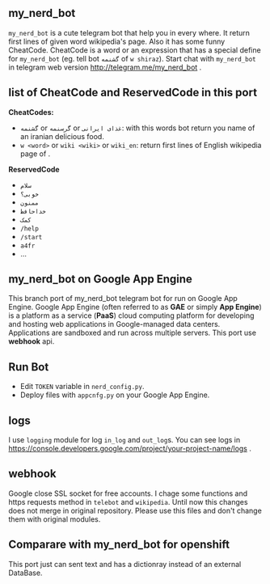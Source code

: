 my_nerd_bot
------------
`my_nerd_bot` is a cute telegram bot that help you in every where. It return first lines of given word wikipedia's page. Also it has some funny CheatCode. CheatCode is a word or an expression that has a special define for `my_nerd_bot` (eg. tell bot `گشنمه` of `w shiraz`).
Start chat with `my_nerd_bot` in telegram web version http://telegram.me/my_nerd_bot .


list of CheatCode and ReservedCode in this port
-------------------------------------------------
**CheatCodes:**
- `گشنمه` or `گرسنمه` or `غذای ایرانی`: with this words bot return you name of an iranian delicious food.
- `w <word>` or `wiki <wiki>` or `wiki_en`: return first lines of English wikipedia page of <word>.

**ReservedCode**
- `سلام`
- `خوبی؟`
- `ممنون`
- `خداحافظ`
- `کمک`
- `/help`
- `/start`
- `a4fr`
- ...


my_nerd_bot on Google App Engine
--------------------------------
This branch port of my_nerd_bot telegram bot for run on Google App Engine. Google App Engine (often referred to as **GAE** or simply **App Engine**) is a platform as a service (**PaaS**) cloud computing platform for developing and hosting web applications in Google-managed data centers. Applications are sandboxed and run across multiple servers.
This port use **webhook** api.



Run Bot
-------
- Edit `TOKEN` variable in `nerd_config.py`.
- Deploy files with `appcnfg.py` on your Google App Engine.

logs
----------------
I use `logging` module for log `in_log` and `out_log`s. You can see logs in https://console.developers.google.com/project/your-project-name/logs .


webhook
---------
Google close SSL socket for free accounts. I chage some functions and https requests method in `telebot` and `wikipedia`. Until now this changes does not merge in original repository. Please use this files and don't change them with original modules. 

Comparare with my_nerd_bot for openshift
------------------------------------------------
This port just can sent text and has a dictionray instead of an external DataBase.



